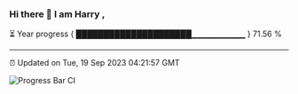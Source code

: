 ### Hi there 👋 I am Harry , 

⏳ Year progress { █████████████████████▁▁▁▁▁▁▁▁▁ } 71.56 %

---

⏰ Updated on Tue, 19 Sep 2023 04:21:57 GMT

![Progress Bar CI](https://github.com/duykhang68/duykhang68/workflows/Progress%20Bar%20CI/badge.svg)
